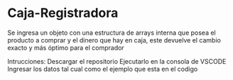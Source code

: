 # Caja-Registradora
Se ingresa un objeto con una estructura de arrays interna que posea el producto a comprar y el dinero que hay en caja, este devuelve el cambio exacto y más óptimo para el comprador


Intrucciones:
Descargar el repositorio
Ejecutarlo en la consola de VSCODE
Ingresar los datos tal cual como el ejemplo que esta en el codigo
